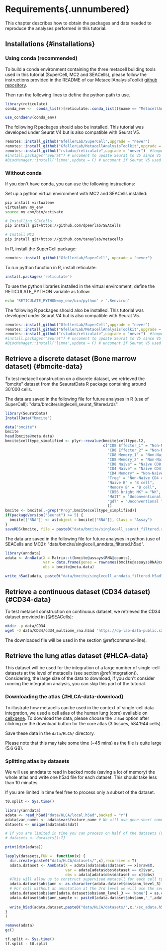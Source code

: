 # Requirements{.unnumbered}



This chapter describes how to obtain the packages and data needed to reproduce the analyses performed in this tutorial.

## Installations {#installations}

### Using conda (recommended)
To build a conda environment containing the three metacell building tools used in this tutorial (SuperCell, MC2 and SEACells), 
please follow the instructions provided in the README of our MetacellAnalysisToolkit [github repository](https://github.com/GfellerLab/MetacellToolkit).

Then run the following lines to define the python path to use.

```r
library(reticulate)
conda_env <-  conda_list()[reticulate::conda_list()$name == "MetacellAnalysisToolkit","python"]

use_condaenv(conda_env)
```

The following R packages should also be installed. 
This tutorial was developed under Seurat V4 but is also compatible with Seurat V5.


```r
remotes::install_github("GfellerLab/SuperCell",upgrade = "never")
remotes::install_github("GfellerLab/MetacellAnalysisToolkit",upgrade = "never")
remotes::install_github("rstudio/reticulate",upgrade = "never")  #temporary fix for reading sparse matrix with R anndata https://github.com/rstudio/reticulate/issues/141
#install.packages("Seurat") # uncoment to update Seurat to V5 since V5 not yet on conda
#BiocManager::install('limma',update = F) # uncoment if Seurat V5 used 
```

### Without conda
If you don't have conda, you can use the following instructions:

Set up a python virtual environment with MC2 and SEACells installed:


```bash
pip install virtualenv
virtualenv my_env
source my_env/bin/activate

# Installing SEACells
pip install git+https://github.com/dpeerlab/SEACells

# Install MC2
pip install git+https://github.com/tanaylab/metacells
```

In R, install the SuperCell package:

```r
remotes::install_github("GfellerLab/SuperCell", upgrade = "never")
```

To run python function in R, install reticulate:

```r
install.packages('reticulate')
```

To use the python libraries installed in the virtual environment, define the RETICULATE_PYTHON variable as follow:

```bash
echo 'RETICULATE_PYTHON=my_env/bin/python' > '.Renviron'
```

The following R packages should also be installed. 
This tutorial was developed under Seurat V4 but is also compatible with Seurat V5.


```r
remotes::install_github("GfellerLab/SuperCell",upgrade = "never")
remotes::install_github("GfellerLab/MetacellAnalysisToolkit",upgrade = "never")
remotes::install_github("rstudio/reticulate",upgrade = "never")  #temporary fix for reading sparse matrix with R anndata https://github.com/rstudio/reticulate/issues/141
#install.packages("Seurat") # uncoment to update Seurat to V5 since V5 not yet on conda
#BiocManager::install('limma',update = F) # uncoment if Seurat V5 used 
```

## Retrieve a discrete dataset (Bone marrow dataset) {#bmcite-data}

To test metacell construction on a discrete dataset, we retrieved the "bmcite" dataset from the SeauratData R package containing around 30'000 cells.

The data are saved in the following file for future analyses in R (use of SuperCell): "data/bmcite/singlecell_seurat_filtered.rds".


```r
library(SeuratData)
InstallData("bmcite")

data("bmcite")
bmcite
head(bmcite@meta.data)
bmcite$celltype_simplified <- plyr::revalue(bmcite$celltype.l2, 
                                            c("CD8 Effector_1" = "Non-Naive CD8 cell",
                                              "CD8 Effector_2" = "Non-Naive CD8 cell",
                                              "CD8 Memory_1" = "Non-Naive CD8 cell",
                                              "CD8 Memory_2" = "Non-Naive CD8 cell",
                                              "CD8 Naive" = "Naive CD8 cell",
                                              "CD4 Naive" = "Naive CD4 cell",
                                              "CD4 Memory" = "Non-Naive CD4 cell",
                                              "Treg" = "Non-Naive CD4 cell",
                                              "Naive B" = "B cell",
                                              "Memory B" = "B cell",
                                              "CD56 bright NK" = "NK",
                                              "MAIT" = "Unconventional T",
                                              "gdT" = "Unconventional T"
                                              ))
bmcite <- bmcite[,-grep("Prog",bmcite$celltype_simplified)]
if(packageVersion("Seurat") >= 5) {
  bmcite[["RNA"]] <- as(object = bmcite[["RNA"]], Class = "Assay")
}
saveRDS(bmcite, file = paste0("data/bmcite/singlecell_seurat_filtered.rds"))

```


The data are saved in the following file for future analyses in python (use of SEACells and MC2): "data/bmcite/singlecell_anndata_filtered.h5ad".

```r
library(anndata)
adata <- AnnData(X = Matrix::t(bmcite@assays$RNA@counts),
                 var = data.frame(genes = rownames(bmcite@assays$RNA@counts)),
                 obs = bmcite@meta.data)

write_h5ad(adata, paste0("data/bmcite/singlecell_anndata_filtered.h5ad"))

```

## Retrieve a continuous dataset (CD34 dataset) {#CD34-data}

To test metacell construction on continuous dataset, we retrieved the CD34 dataset provided in [@SEACells]:

```bash
mkdir -p data/CD34
wget -O data/CD34/cd34_multiome_rna.h5ad 'https://dp-lab-data-public.s3.amazonaws.com/SEACells-multiome/cd34_multiome_rna.h5ad' 
```

The downloaded file will be used in the section \@ref(command-line).

## Retrieve the lung atlas dataset {#HLCA-data}

This dataset will be used for the integration of a large number of single-cell datasets at the level of metacells (see section \@ref(integration)).
Considering, the large size of the data to download, if you don't consider running the integration analysis, you can skip this part of the tutorial.

### Downloading the atlas {#HLCA-data-download}

To illustrate how metacells can be used in the context of single-cell data integration,
we used a cell atlas of the human lung (core) available on [cellxgene](https://cellxgene.cziscience.com/collections/6f6d381a-7701-4781-935c-db10d30de293). 
To download the data, please choose the `.h5ad` option after clicking on the download button for the core atlas (3 tissues, 584'944 cells).

Save these data in the `data/HLCA/` directory. 

Please note that this may take some time (\~45 mins) as the file is quite large (5.6 GB).

###  Splitting atlas by datasets

We will use anndata to read in backed mode (saving a lot of memory) the whole atlas and write one h5ad file for each dataset. 
This should take less than 10 minutes.

If you are limited in time feel free to process only a subset of the dataset.


```r
t0.split <- Sys.time()

library(anndata)
adata <- read_h5ad("data/HLCA/local.h5ad",backed = "r")
adata$var_names <- adata$var$feature_name # We will use gene short name for downstream analyses
datasets <- unique(adata$obs$dat)

# If you are limited in time you can process on half of the datasets (uncomment th following line)
# datasets <- datasets[1:7]

print(dim(adata))

lapply(datasets,FUN =  function(x) {
  dir.create(paste0("data/HLCA/datasets/",x),recursive = T)
  adata.dataset <- AnnData(X = adata[adata$obs$dataset == x]$raw$X,
                           var = adata[adata$obs$dataset == x]$var,
                           obs = adata[adata$obs$dataset == x]$obs)
  #This will allow us to construct supervised metacell for each cell type in each sample later in the tutorial
  adata.dataset$obs$ann <- as.character(adata.dataset$obs$ann_level_3)
  # For cell without an annotation at the 3rd level we will use the second level of annotation
  adata.dataset$obs$ann[adata.dataset$obs$ann_level_3 == 'None'] = as.character(adata.dataset$obs$ann_level_2[adata.dataset$obs$ann_level_3 == 'None'])
  adata.dataset$obs$ann_sample <- paste0(adata.dataset$obs$ann,"_",adata.dataset$obs$sample)
  
  write_h5ad(adata.dataset,paste0("data/HLCA/datasets/",x,"/sc_adata.h5ad"))
}
)

remove(adata)
gc()

tf.split <- Sys.time()
tf.split - t0.split
```


